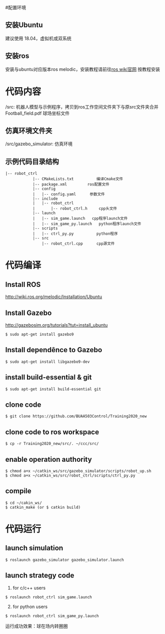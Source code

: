 #配置环境
## 安装Ubuntu
建议使用 18.04，虚拟机或双系统
## 安装ros
安装与ubuntu对应版本ros melodic，安装教程请前往[ros wiki官网](http://wiki.ros.org/melodic/Installation/Ubuntu) 按教程安装

# 代码内容
/src: 机器人模型与示例程序，拷贝到ros工作空间文件夹下与原src文件夹合并  
Football_field.pdf 球场坐标文件
## 仿真环境文件夹
/src/gazebo_simulator: 仿真环境
## 示例代码目录结构
```
|-- robot_ctrl
            |-- CMakeLists.txt  		编译Cmake文件
            |-- package.xml		 	ros配置文件
            |-- config		
            |   |-- config.yaml	 	 参数文件
            |-- include
            |   |-- robot_ctrl
            |       |-- robot_ctrl.h	 cpp头文件
            |-- launch
            |   |-- sim_game.launch	  cpp程序launch文件
            |   |-- sim_game_py.launch   python程序launch文件
            |-- scripts			
            |   |-- ctrl_py.py			python程序
            |-- src
                |-- robot_ctrl.cpp		cpp源文件
```


# 代码编译

## Install ROS
http://wiki.ros.org/melodic/Installation/Ubuntu

## Install Gazebo
http://gazebosim.org/tutorials?tut=install_ubuntu
```
$ sudo apt-get install gazebo9
```

## Install dependênce to Gazebo
```
$ sudo apt-get install libgazebo9-dev
```

## install build-essential & git
```
$ sudo apt-get install build-essential git 
```

## clone code
```
$ git clone https://github.com/BUAA503Control/Training2020_new
```
## clone code to ros workspace
```
$ cp -r Training2020_new/src/. ~/ccc/src/
```
## enable operation authority
```
$ chmod a+x ~/catkin_ws/src/gazebo_simulator/scripts/robot_up.sh 
$ chmod a+x ~/catkin_ws/src/robot_ctrl/scripts/ctrl_py.py 

```

## compile 
```
$ cd ~/cakin_ws/   
$ catkin_make (or $ catkin build)
```
# 代码运行
## launch simulation
```
$ roslaunch gazebo_simulator gazebo_simulator.launch 
```

## launch strategy code
1. for c/c++ users
```
$ roslaunch robot_ctrl sim_game.launch 
```
2. for python users
```
$ roslaunch robot_ctrl sim_game_py.launch
```

运行成功效果：球在场内转圈圈

